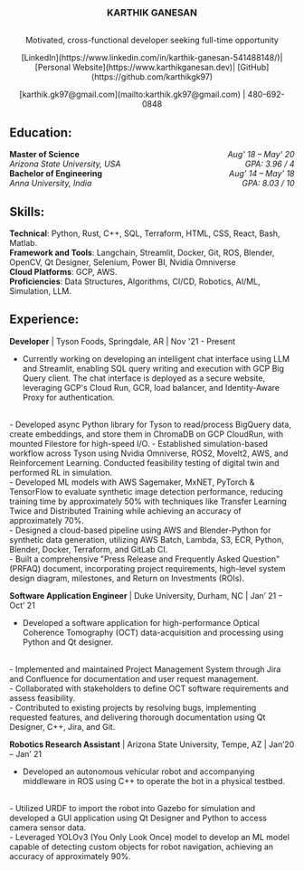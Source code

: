 <div style="display: flex; justify-content: center; align-items: center;">
  <h3>KARTHIK GANESAN</h3>
</div>
<p style="text-align: center;"> Motivated, cross-functional developer seeking full-time opportunity </p>
<p align="center">
  [LinkedIn](https://www.linkedin.com/in/karthik-ganesan-541488148/)|
  [Personal Website](https://www.karthikganesan.dev)|
  [GitHub](https://github.com/karthikgk97)
</p>
<p align="center">
  [karthik.gk97@gmail.com](mailto:karthik.gk97@gmail.com) | 480-692-0848
</p>

## Education:
**Master of Science** <span style="float: right;"> <i> Aug' 18 – May' 20 </i> </span> <br>
<i>Arizona State University, USA </i> <span style="float: right;"> <i> GPA: 3.96 / 4 </i> </span> <br>
**Bachelor of Engineering** <span style="float: right;"> <i> Aug’ 14 – May’ 18 </i> </span> <br>
<i>Anna University, India  </i> <span style="float: right;"> <i> GPA: 8.03 / 10 </i> </span>

## Skills:
**Technical**: Python, Rust, C++, SQL, Terraform, HTML, CSS, React, Bash, Matlab. <br>
**Framework and Tools**: Langchain, Streamlit, Docker, Git, ROS, Blender, OpenCV, Qt Designer, Selenium, Power BI, Nvidia Omniverse <br>
**Cloud Platforms**: GCP, AWS. <br>
**Proficiencies**: Data Structures, Algorithms, CI/CD, Robotics, AI/ML, Simulation, LLM.

## Experience:
**Developer** | Tyson Foods, Springdale, AR | Nov '21 - Present
- Currently working on developing an intelligent chat interface using LLM and Streamlit, enabling SQL query writing and execution with GCP Big Query client. The chat interface is deployed as a secure website, leveraging GCP's Cloud Run, GCR, load balancer, and Identity-Aware Proxy for authentication. 
<br>
- Developed async Python library for Tyson to read/process BigQuery data, create embeddings, and store them in ChromaDB on GCP CloudRun, with mounted Filestore for high-speed I/O. 
- Established simulation-based workflow across Tyson using Nvidia Omniverse, ROS2, MoveIt2, AWS, and Reinforcement Learning. Conducted feasibility testing of digital twin and performed RL in simulation. 
<br>
- Developed ML models with AWS Sagemaker, MxNET, PyTorch & TensorFlow to evaluate synthetic image detection performance, reducing training time by approximately 50% with techniques like Transfer Learning Twice and Distributed Training while achieving an accuracy of approximately 70%. 
<br>
- Designed a cloud-based pipeline using AWS and Blender-Python for synthetic data generation, utilizing AWS Batch, Lambda, S3, ECR, Python, Blender, Docker, Terraform, and GitLab CI. 
<br>
- Built a comprehensive "Press Release and Frequently Asked Question" (PRFAQ) document, incorporating project requirements, high-level system design diagram, milestones, and Return on Investments (ROIs). 

**Software Application Engineer** | Duke University, Durham, NC | Jan’ 21 – Oct’ 21
- Developed a software application for high-performance Optical Coherence Tomography (OCT) data-acquisition and processing using Python and Qt designer. 
<br>
- Implemented and maintained Project Management System through Jira and Confluence for documentation and user request management. 
<br>
- Collaborated with stakeholders to define OCT software requirements and assess feasibility. 
<br>
- Contributed to existing projects by resolving bugs, implementing requested features, and delivering thorough documentation using Qt Designer, C++, Jira, and Git. 

**Robotics Research Assistant** | Arizona State University, Tempe, AZ | Jan’20 – Jan’ 21
- Developed an autonomous vehicular robot and accompanying middleware in ROS using C++ to operate the bot in a physical testbed. 
<br>
- Utilized URDF to import the robot into Gazebo for simulation and developed a GUI application using Qt Designer and Python to access camera sensor data. 
<br>
- Leveraged YOLOv3 (You Only Look Once) model to develop an ML model capable of detecting custom objects for robot navigation, achieving an accuracy of approximately 90%. 